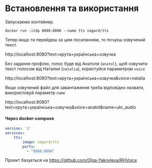 # Встановлення та використання

Запускаємо контейнер.

`docker run -itdp 8080:8080 --name tts nagard/tts`

Тепер якщо ти перейдеш за цим посиланням, то почуєш озвучений текст.

http://localhost:8080?text=крута+українська+озвучка

Без задання профілю, голос буде від Анатоля (`anatol`), щоб озвучити текст голосом від Наталки (`natalia`), користуйся параметром `voice`

http://localhost:8080?text=крута+українська+озвучка&voice=natalia

Якщо озвучений файл для завантаження треба відповідно назвати, використовуй параметр `name`

http://localhost:8080?text=крута+українська+озвучка&voice=anatol&name=ukr_audio

#### Через docker-compose

```yaml
version: '2'
services:
    tts:
        image: nagard/tts
        ports:
          - "8088:8080"
```

Проект базується на https://github.com/Olga-Yakovleva/RHVoice
